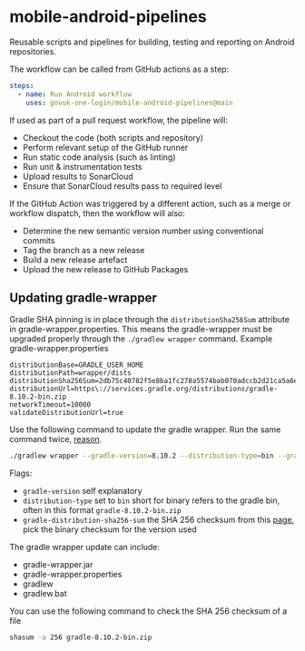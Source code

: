 # mobile-android-pipelines
Reusable scripts and pipelines for building, testing and reporting on Android repositories.


The workflow can be called from GitHub actions as a step:

```yaml
steps:
  - name: Run Android workflow
    uses: govuk-one-login/mobile-android-pipelines@main
```

If used as part of a pull request workflow, the pipeline will:
- Checkout the code (both scripts and repository)
- Perform relevant setup of the GitHub runner
- Run static code analysis (such as linting)
- Run unit & instrumentation tests
- Upload results to SonarCloud
- Ensure that SonarCloud results pass to required level

If the GitHub Action was triggered by a different action, such as a merge or workflow dispatch, then the workflow will also:
- Determine the new semantic version number using conventional commits
- Tag the branch as a new release
- Build a new release artefact
- Upload the new release to GitHub Packages

## Updating gradle-wrapper

Gradle SHA pinning is in place through the `distributionSha256Sum` attribute in gradle-wrapper.properties. This means the gradle-wrapper must be upgraded properly through the `./gradlew wrapper` command. 
Example gradle-wrapper.properties
```
distributionBase=GRADLE_USER_HOME
distributionPath=wrapper/dists
distributionSha256Sum=2db75c40782f5e8ba1fc278a5574bab070adccb2d21ca5a6e5ed840888448046
distributionUrl=https\://services.gradle.org/distributions/gradle-8.10.2-bin.zip
networkTimeout=10000
validateDistributionUrl=true
 ```

Use the following command to update the gradle wrapper. Run the same command twice, [reason](https://sp4ghetticode.medium.com/the-elephant-in-the-room-how-to-update-gradle-in-your-android-project-correctly-09154fe3d47b).

```bash
./gradlew wrapper --gradle-version=8.10.2 --distribution-type=bin --gradle-distribution-sha256-sum=31c55713e40233a8303827ceb42ca48a47267a0ad4bab9177123121e71524c26
```

Flags:
- `gradle-version` self explanatory
- `distribution-type` set to `bin` short for binary refers to the gradle bin, often in this format `gradle-8.10.2-bin.zip`
- `gradle-distribution-sha256-sum` the SHA 256 checksum from this [page](https://gradle.org/release-checksums/), pick the binary checksum for the version used

The gradle wrapper update can include:
- gradle-wrapper.jar
- gradle-wrapper.properties
- gradlew
- gradlew.bat

You can use the following command to check the SHA 256 checksum of a file

```bash
shasum -a 256 gradle-8.10.2-bin.zip
```
